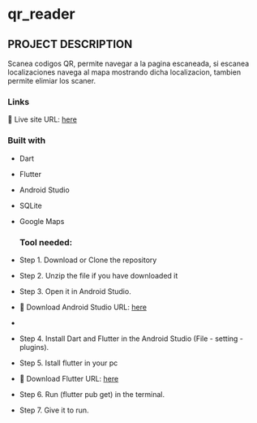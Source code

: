 # qr_reader

## PROJECT DESCRIPTION
 Scanea codigos QR, permite navegar a la pagina escaneada, si escanea localizaciones navega al mapa mostrando dicha localizacion, tambien permite elimiar los scaner.

### Links
📌 Live site URL: [here](https://github.com/Tonyva002/qr_reader)

### Built with

- Dart
  
- Flutter
  
- Android Studio
  
- SQLite
  
- Google Maps

  ### Tool needed:

- Step 1. Download or Clone the repository
  
- Step 2. Unzip the file if you have downloaded it
  
- Step 3. Open it in Android Studio. 
-  📌 Download Android Studio URL: [here](https://developer.android.com/studio?gad_source=1&gclid=CjwKCAjw88yxBhBWEiwA7cm6pfS9xHHbU4WacdljFFHpcC4jMcoxnurYNyAeGI-bIw6c8KoOH5L6iRoCwT4QAvD_BwE&gclsrc=aw.ds&hl=es-419)
- 
- Step 4. Install Dart and Flutter in the Android Studio (File - setting - plugins).

- Step 5. Istall flutter in your pc 
-  📌 Download Flutter URL: [here](https://docs.flutter.dev/get-started/install)

- Step 6. Run (flutter pub get) in the terminal.
  
- Step 7. Give it to run.

